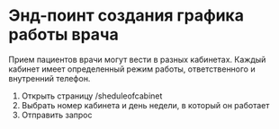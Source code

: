 # Энд-поинт создания графика работы врача

Прием пациентов врачи могут вести в разных кабинетах. Каждый кабинет имеет
определенный режим работы, ответственного и внутренний телефон.

1. Открыть страницу /sheduleofcabinet
2. Выбрать номер кабинета и день недели, в который он работает
3. Отправить запрос